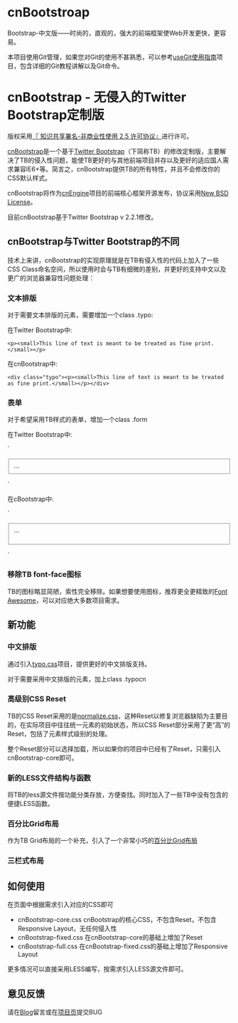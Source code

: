 cnBootstroap
============

Bootstrap-中文版——时尚的，直观的，强大的前端框架使Web开发更快，更容易。

本项目使用Git管理，如果您对Git的使用不甚熟悉，可以参考[useGit使用指南](https://github.com/xiaohan1219/useGit)项目，包含详细的Git教程讲解以及Git命令。

# cnBootstrap - 无侵入的Twitter Bootstrap定制版 #

版权采用[『 知识共享署名-非商业性使用 2.5 许可协议』](http://creativecommons.org/licenses/by-nc/2.5/cn/)进行许可。

[cnBootstrap](https://github.com/Ocode/bootstrap)是一个基于[Twitter Bootstrap](http://twitter.github.com/bootstrap/)（下简称TB）的修改定制版，主要解决了TB的侵入性问题，能使TB更好的与其他前端项目并存以及更好的适应国人需求兼容IE6+等。简言之，cnBootstrap提供TB的所有特性，并且不会修改你的CSS默认样式。

cnBootstrap将作为[cnEngine](https://github.com/Ocode/bootstrap)项目的前端核心框架开源发布，协议采用[New BSD License](http://framework.zend.com/license/new-bsd)。

目前cnBootstrap基于Twitter Bootstrap v 2.2.1修改。

## cnBootstrap与Twitter Bootstrap的不同 ##

技术上来讲，cnBootstrap的实现原理就是在TB有侵入性的代码上加入了一些CSS Class命名空间，所以使用时会与TB有细微的差别，并更好的支持中文以及更广的浏览器兼容性问题处理：

### 文本排版 ###

对于需要文本排版的元素，需要增加一个class .typo:

在Twitter Bootstrap中:

`<p><small>This line of text is meant to be treated as fine print.</small></p>`

在cnBootstrap中:

`<div class="typo"><p><small>This line of text is meant to be treated as fine print.</small></p></div>`


### 表单 ###

对于希望采用TB样式的表单，增加一个class .form

在Twitter Bootstrap中:

`<form>
<fieldset>
...
</fieldset>
</form>`

在cBootstrap中:

`<form class="form"><fieldset>
...
</fieldset>
</form>`

### 移除TB font-face图标

TB的图标略显简陋，索性完全移除。如果想要使用图标，推荐更全更精致的[Font Awesome](http://fortawesome.github.com/Font-Awesome/)，可以对应绝大多数项目需求。

## 新功能 ##

### 中文排版 ###

通过引入[typo.css](https://github.com/sofish/typo.css)项目，提供更好的中文排版支持。

对于需要采用中文排版的元素，加上class .typocn

### 高级别CSS Reset ###

TB的CSS Reset采用的是[normalize.css](http://necolas.github.com/normalize.css/)，这种Reset以修复浏览器缺陷为主要目的，在实际项目中往往统一元素的初始状态，所以CSS Reset部分采用了更“高”的Reset，包括了元素样式级别的处理。

整个Reset部分可以选择加载，所以如果你的项目中已经有了Reset，只需引入cnBootstrap-core即可。

### 新的LESS文件结构与函数 ###

将TB的less源文件按功能分类存放，方便查找。同时加入了一些TB中没有包含的便捷LESS函数。

### 百分比Grid布局 ###

作为TB Grid布局的一个补充，引入了一个非常小巧的[百分比Grid布局](http://cssglobe.com/easy-percentage-grid-system-with-html5/)

### 三栏式布局 ###

## 如何使用 ##

在页面中根据需求引入对应的CSS即可

- cnBootstrap-core.css cnBootstrap的核心CSS，不包含Reset，不包含Responsive Layout，无任何侵入性
- cnBootstrap-fixed.css 在cnBootstrap-core的基础上增加了Reset
- cnBootstrap-full.css 在cnBootstrap-fixed.css的基础上增加了Responsive Layout


更多情况可以直接采用LESS编写，按需求引入LESS源文件即可。

## 意见反馈 ##

请在[Blog](http://www.tcrearor.info/cnBootstrap/)留言或在[项目页](https://github.com/Ocode/bootstrap)提交BUG

